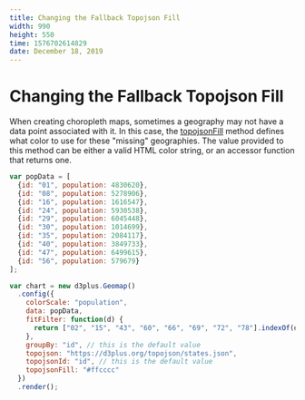 ```yaml
---
title: Changing the Fallback Topojson Fill
width: 990
height: 550
time: 1576702614829
date: December 18, 2019
---
```


[height]: 550

# Changing the Fallback Topojson Fill

When creating choropleth maps, sometimes a geography may not have a data point associated with it. In this case, the [topojsonFill](https://d3plus.org/docs/#Geomap.topojsonFill) method defines what color to use for these "missing" geographies. The value provided to this method can be either a valid HTML color string, or an accessor function that returns one.

```js
var popData = [
  {id: "01", population: 4830620},
  {id: "08", population: 5278906},
  {id: "16", population: 1616547},
  {id: "24", population: 5930538},
  {id: "29", population: 6045448},
  {id: "30", population: 1014699},
  {id: "35", population: 2084117},
  {id: "40", population: 3849733},
  {id: "47", population: 6499615},
  {id: "56", population: 579679}
];

var chart = new d3plus.Geomap()
  .config({
    colorScale: "population",
    data: popData,
    fitFilter: function(d) {
      return ["02", "15", "43", "60", "66", "69", "72", "78"].indexOf(d.id) < 0;
    },
    groupBy: "id", // this is the default value
    topojson: "https://d3plus.org/topojson/states.json",
    topojsonId: "id", // this is the default value
    topojsonFill: "#ffcccc"
  })
  .render();
```
